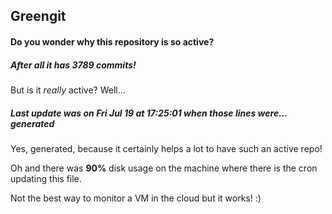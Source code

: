 ## Greengit

#### Do you wonder why this repository is so active?

##### After all it has 3789 commits!

But is it *really* active? Well...

##### Last update was on Fri Jul 19 at 17:25:01 when those lines were... generated

Yes, generated, because it certainly helps a lot to have such an active repo!

Oh and there was **90%** disk usage on the machine
where there is the cron updating this file.

Not the best way to monitor a VM in the cloud but it works! :)
